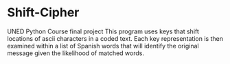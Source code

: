 # Shift-Cipher

UNED Python Course final project 
This program uses keys that shift locations of ascii characters in a coded text.
Each key representation is then examined within a list of Spanish words that will identify the original message given the likelihood of matched words. 
